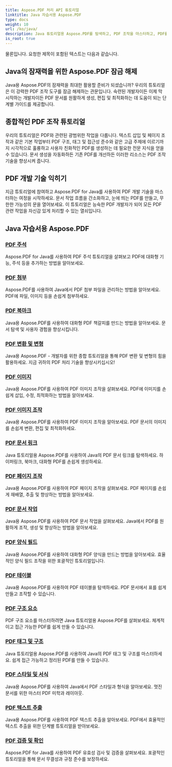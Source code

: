 ```yaml
---
title: Aspose.PDF 처리 API 튜토리얼
linktitle: Java 자습서용 Aspose.PDF
type: docs
weight: 10
url: /ko/java/
description: Java 튜토리얼용 Aspose.PDF를 탐색하고, PDF 조작을 마스터하고, PDF를 원활하게 생성, 편집 및 최적화하는 기능을 활용하세요.
is_root: true
---
```

물론입니다. 요청한 제목이 포함된 텍스트는 다음과 같습니다.

## Java의 잠재력을 위한 Aspose.PDF 잠금 해제

Java용 Aspose.PDF의 잠재력을 최대한 활용할 준비가 되셨습니까? 우리의 튜토리얼은 이 강력한 PDF 조작 도구를 잠금 해제하는 관문입니다. 숙련된 개발자이든 이제 막 시작하는 개발자이든 PDF 문서를 원활하게 생성, 편집 및 최적화하는 데 도움이 되는 단계별 가이드를 제공합니다.

## 종합적인 PDF 조작 튜토리얼

우리의 튜토리얼은 PDF와 관련된 광범위한 작업을 다룹니다. 텍스트 삽입 및 페이지 조작과 같은 기본 작업부터 PDF 구조, 태그 및 접근성 준수와 같은 고급 주제에 이르기까지 시각적으로 훌륭하고 사용자 친화적인 PDF를 생성하는 데 필요한 전문 지식을 얻을 수 있습니다. 문서 생성을 자동화하든 기존 PDF를 개선하든 이러한 리소스는 PDF 조작 기술을 향상시켜 줍니다.

## PDF 개발 기술 익히기

지금 튜토리얼에 참여하고 Aspose.PDF for Java를 사용하여 PDF 개발 기술을 마스터하는 여정을 시작하세요. 문서 작업 흐름을 간소화하고, 눈에 띄는 PDF를 만들고, 무한한 가능성의 문을 열어보세요. 이 튜토리얼은 능숙한 PDF 개발자가 되어 모든 PDF 관련 작업을 자신감 있게 처리할 수 있는 열쇠입니다.

## Java 자습서용 Aspose.PDF

### [PDF 주석](./pdf-annotations/)
Aspose.PDF for Java를 사용하여 PDF 주석 튜토리얼을 살펴보고 PDF에 대화형 기능, 주석 등을 추가하는 방법을 알아보세요.
### [PDF 첨부](./pdf-attachments/)
Aspose.PDF를 사용하여 Java에서 PDF 첨부 파일을 관리하는 방법을 알아보세요. PDF에 파일, 이미지 등을 손쉽게 첨부하세요.
### [PDF 북마크](./pdf-bookmarks/)
Java용 Aspose.PDF를 사용하여 대화형 PDF 책갈피를 만드는 방법을 알아보세요. 문서 탐색 및 사용자 경험을 향상시킵니다.
### [PDF 변환 및 변형](./pdf-conversion-transformation/)
Java용 Aspose.PDF - 개발자를 위한 종합 튜토리얼을 통해 PDF 변환 및 변형의 힘을 활용하세요. 지금 귀하의 PDF 처리 기술을 향상시키십시오!
### [PDF 이미지](./pdf-images/)
Java용 Aspose.PDF를 사용하여 PDF 이미지 조작을 살펴보세요. PDF에 이미지를 손쉽게 삽입, 수정, 최적화하는 방법을 알아보세요.
### [PDF 이미지 조작](./pdf-image-manipulation/)
Java용 Aspose.PDF를 사용하여 PDF 이미지 조작을 알아보세요. PDF 문서의 이미지를 손쉽게 변환, 편집 및 최적화하세요.
### [PDF 문서 링크](./pdf-document-links/)
Java 튜토리얼용 Aspose.PDF를 사용하여 Java의 PDF 문서 링크를 탐색하세요. 하이퍼링크, 북마크, 대화형 PDF를 손쉽게 생성하세요.
### [PDF 페이지 조작](./pdf-page-manipulation/)
Java용 Aspose.PDF를 사용하여 PDF 페이지 조작을 살펴보세요. PDF 페이지를 손쉽게 재배열, 추출 및 향상하는 방법을 알아보세요.
### [PDF 문서 작업](./pdf-document-operations/)
Java용 Aspose.PDF를 사용하여 PDF 문서 작업을 살펴보세요. Java에서 PDF를 원활하게 조작, 생성 및 향상하는 방법을 알아보세요.
### [PDF 양식 필드](./pdf-form-fields/)
Java용 Aspose.PDF를 사용하여 대화형 PDF 양식을 만드는 방법을 알아보세요. 효율적인 양식 필드 조작을 위한 포괄적인 튜토리얼입니다.
### [PDF 테이블](./pdf-tables/)
Java용 Aspose.PDF를 사용하여 PDF 테이블을 탐색하세요. PDF 문서에서 표를 쉽게 만들고 조작할 수 있습니다. 
### [PDF 구조 요소](./pdf-structure-elements/)
PDF 구조 요소를 마스터하려면 Java 튜토리얼용 Aspose.PDF를 살펴보세요. 체계적이고 접근 가능한 PDF를 쉽게 만들 수 있습니다.
### [PDF 태그 및 구조](./pdf-tags-and-structure/)
Java 튜토리얼용 Aspose.PDF를 사용하여 Java의 PDF 태그 및 구조를 마스터하세요. 쉽게 접근 가능하고 정리된 PDF를 만들 수 있습니다.
### [PDF 스타일 및 서식](./pdf-styles-and-formatting/)
Java용 Aspose.PDF를 사용하여 Java에서 PDF 스타일과 형식을 알아보세요. 멋진 문서를 위한 마스터 PDF 미학과 레이아웃.
### [PDF 텍스트 추출](./pdf-text-extraction/)
Java용 Aspose.PDF를 사용하여 PDF 텍스트 추출을 알아보세요. PDF에서 효율적인 텍스트 추출을 위한 단계별 튜토리얼을 받아보세요.
### [PDF 검증 및 확인](./pdf-validation-and-verification/)
Aspose.PDF for Java를 사용하여 PDF 유효성 검사 및 검증을 살펴보세요. 포괄적인 튜토리얼을 통해 문서 무결성과 규정 준수를 보장하세요.